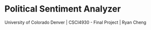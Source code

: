 # Political Sentiment Analyzer
University of Colorado Denver | CSCI4930 - Final Project | Ryan Cheng
